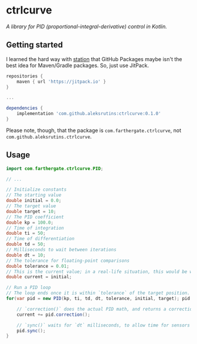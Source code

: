 # ctrlcurve
_A library for PID (proportional-integral-derivative) control in Kotlin._

## Getting started
I learned the hard way with [station](https://github.com/aleksrutins/station) that GitHub Packages maybe isn't the best idea for Maven/Gradle packages. So, just use JitPack.
```groovy
repositories {
    maven { url 'https://jitpack.io' }
}

...

dependencies {
    implementation 'com.github.aleksrutins:ctrlcurve:0.1.0'
}
```
Please note, though, that the package is `com.farthergate.ctrlcurve`, not `com.github.aleksrutins.ctrlcurve`.

## Usage
```java
import com.farthergate.ctrlcurve.PID;

// ...

// Initialize constants
// The starting value
double initial = 0.0;
// The target value
double target = 10;
// The PID coefficient
double kp = 100.0;
// Time of integration
double ti = 50;
// Time of differentiation
double td = 50;
// Milliseconds to wait between iterations
double dt = 10;
// The tolerance for floating-point comparisons
double tolerance = 0.01;
// This is the current value; in a real-life situation, this would be written to actuators and read back from sensors.
double current = initial;

// Run a PID loop
// The loop ends once it is within `tolerance` of the target position. The value at that point is not necessarily the exact same value as the target position.
for(var pid = new PID(kp, ti, td, dt, tolerance, initial, target); pid.shouldContinue(); pid.update(current)) {

    // `correction()` does the actual PID math, and returns a correction value to smoothly transition between `target` and `current`.
    current += pid.correction();

    // `sync()` waits for `dt` milliseconds, to allow time for sensors to update.
    pid.sync();
}
```